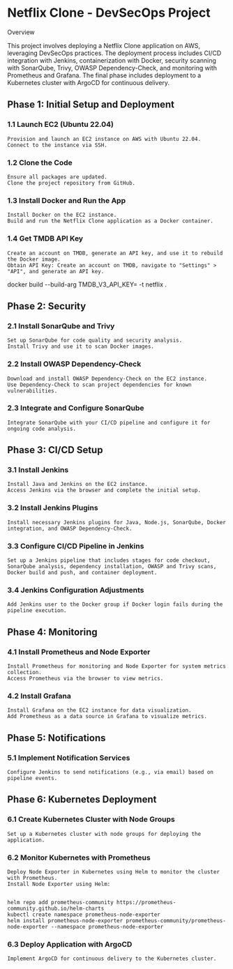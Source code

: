 # Netflix Clone - DevSecOps Project
Overview

This project involves deploying a Netflix Clone application on AWS, leveraging DevSecOps practices. The deployment process includes CI/CD integration with Jenkins, containerization with Docker, security scanning with SonarQube, Trivy, OWASP Dependency-Check, and monitoring with Prometheus and Grafana. The final phase includes deployment to a Kubernetes cluster with ArgoCD for continuous delivery.
## Phase 1: Initial Setup and Deployment
### 1.1 Launch EC2 (Ubuntu 22.04)

    Provision and launch an EC2 instance on AWS with Ubuntu 22.04.
    Connect to the instance via SSH.

### 1.2 Clone the Code

    Ensure all packages are updated.
    Clone the project repository from GitHub.

### 1.3 Install Docker and Run the App

    Install Docker on the EC2 instance.
    Build and run the Netflix Clone application as a Docker container.

### 1.4 Get TMDB API Key

    Create an account on TMDB, generate an API key, and use it to rebuild the Docker image.
    Obtain API Key: Create an account on TMDB, navigate to "Settings" > "API", and generate an API key.

  docker build --build-arg TMDB_V3_API_KEY=<your-api-key> -t netflix .

## Phase 2: Security
### 2.1 Install SonarQube and Trivy

    Set up SonarQube for code quality and security analysis.
    Install Trivy and use it to scan Docker images.

### 2.2 Install OWASP Dependency-Check

    Download and install OWASP Dependency-Check on the EC2 instance.
    Use Dependency-Check to scan project dependencies for known vulnerabilities.

### 2.3 Integrate and Configure SonarQube

    Integrate SonarQube with your CI/CD pipeline and configure it for ongoing code analysis.

## Phase 3: CI/CD Setup
### 3.1 Install Jenkins

    Install Java and Jenkins on the EC2 instance.
    Access Jenkins via the browser and complete the initial setup.

### 3.2 Install Jenkins Plugins

    Install necessary Jenkins plugins for Java, Node.js, SonarQube, Docker integration, and OWASP Dependency-Check.

### 3.3 Configure CI/CD Pipeline in Jenkins

    Set up a Jenkins pipeline that includes stages for code checkout, SonarQube analysis, dependency installation, OWASP and Trivy scans, Docker build and push, and container deployment.

### 3.4 Jenkins Configuration Adjustments

    Add Jenkins user to the Docker group if Docker login fails during the pipeline execution.

## Phase 4: Monitoring
### 4.1 Install Prometheus and Node Exporter

    Install Prometheus for monitoring and Node Exporter for system metrics collection.
    Access Prometheus via the browser to view metrics.

### 4.2 Install Grafana

    Install Grafana on the EC2 instance for data visualization.
    Add Prometheus as a data source in Grafana to visualize metrics.

## Phase 5: Notifications
### 5.1 Implement Notification Services

    Configure Jenkins to send notifications (e.g., via email) based on pipeline events.

## Phase 6: Kubernetes Deployment
### 6.1 Create Kubernetes Cluster with Node Groups

    Set up a Kubernetes cluster with node groups for deploying the application.

### 6.2 Monitor Kubernetes with Prometheus

    Deploy Node Exporter in Kubernetes using Helm to monitor the cluster with Prometheus.
    Install Node Exporter using Helm:


    helm repo add prometheus-community https://prometheus-community.github.io/helm-charts
    kubectl create namespace prometheus-node-exporter
    helm install prometheus-node-exporter prometheus-community/prometheus-node-exporter --namespace prometheus-node-exporter


### 6.3 Deploy Application with ArgoCD

    Implement ArgoCD for continuous delivery to the Kubernetes cluster.
